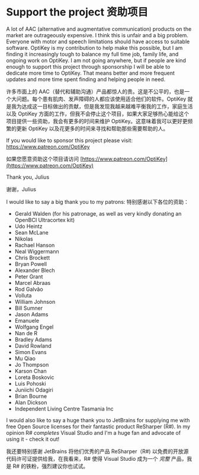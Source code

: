 
Support the project
资助项目
======

A lot of AAC (alternative and augmentative communication) products on the market are outrageously expensive. I think this is unfair and a big problem. Everyone with motor and speech limitations should have access to suitable software. OptiKey is my contribution to help make this possible, but I am finding it increasingly tough to balance my full time job, family life, and ongoing work on OptiKey. I am not going anywhere, but if people are kind enough to support this project through sponsorship I will be able to dedicate more time to OptiKey. That means better and more frequent updates and more time spent finding and helping people in need.

许多市面上的 AAC（替代和辅助沟通）产品都惊人的贵。这是不公平的，也是一个大问题。每个患有肌肉、发声障碍的人都应该使用适合他们的软件。OptiKey 就是我为达成这一目标做出的贡献，但是我发现我越来越难平衡我的工作，家庭生活以及 OptiKey 方面的工作，但我不会停止这个项目，如果大家足够热心能给这个项目提供一些资助，我会有更多的时间来维护 OptiKey。这意味着我可以更好更频繁的更新 OptiKey 以及花更多的时间来寻找和帮助那些需要帮助的人。

If you would like to sponsor this project please visit: https://www.patreon.com/OptiKey

如果您愿意资助这个项目请访问 [https://www.patreon.com/OptiKey](https://www.patreon.com/OptiKey)

Thank you, Julius

谢谢，Julius

I would like to say a big thank you to my patrons:
特别感谢以下各位的资助：

* Gerald Walden (for his patronage, as well as very kindly donating an OpenBCI Ultracortex kit)
* Udo Heintz
* Sean McLane
* Nikolas
* Rachael Hanson
* Neal Wiggermann
* Chris Brockett
* Bryan Powell
* Alexander Blech
* Peter Grant
* Marcel Abraas
* Rod Galvão
* Volluta
* William Johnson
* Bill Sumner
* Jason Adams
* Emanuele
* Wolfgang Engel
* Nan de R
* Bradley Adams
* David Rowland
* Simon Evans
* Mu Qiao
* Jo Thompson
* Karson Chan
* Loreta Boskovic
* Luis Pohoski
* Juniichi Odagiri
* Brian Bourne
* Alan Dickson
* Independent Living Centre Tasmania Inc

I would also like to say a huge thank you to JetBrains for supplying me with free Open Source licenses for their fantastic product ReSharper (R#). In my opinion R# *completes* Visual Studio and I'm a huge fan and advocate of using it - check it out!

我还要特别感谢 JetBrains 将他们优秀的产品 ReSharper（R#) 以免费的开放源代码许可证提供给我，在我看来，R# 使得 Visual Studio 成为一个 *完整*  产品，我是 R# 的铁粉，强烈建议你也试试。
